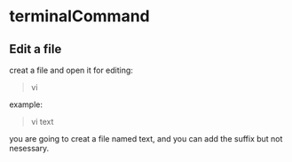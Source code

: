 # terminalCommand

## Edit a file

creat a file and open it for editing:
> vi

example:
> vi text

you are going to creat a file named text, and you can add the suffix but not nesessary.
